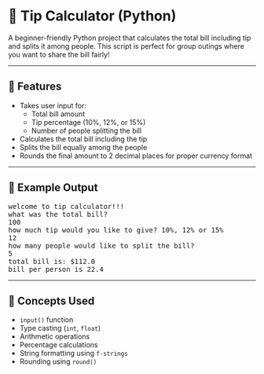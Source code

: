 # 💸 Tip Calculator (Python)

A beginner-friendly Python project that calculates the total bill including tip and splits it among people. This script is perfect for group outings where you want to share the bill fairly!

---

## 🚀 Features

- Takes user input for:
  - Total bill amount
  - Tip percentage (10%, 12%, or 15%)
  - Number of people splitting the bill
- Calculates the total bill including the tip
- Splits the bill equally among the people
- Rounds the final amount to 2 decimal places for proper currency format

---

## 🧪 Example Output

<pre>
welcome to tip calculator!!!
what was the total bill?
100
how much tip would you like to give? 10%, 12% or 15%
12
how many people would like to split the bill?
5
total bill is: $112.0
bill per person is 22.4
</pre>


---

## 🧠 Concepts Used

- `input()` function
- Type casting (`int`, `float`)
- Arithmetic operations
- Percentage calculations
- String formatting using `f-strings`
- Rounding using `round()`
